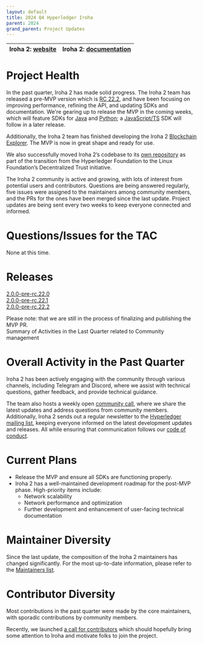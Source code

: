 ```yaml
---
layout: default
title: 2024 Q4 Hyperledger Iroha
parent: 2024
grand_parent: Project Updates
---
```


| Iroha 2: [website](https://iroha.tech/) | Iroha 2: [documentation](https://docs.iroha.tech/)  |
| :---- | :---- |

# Project Health

In the past quarter, Iroha 2 has made solid progress. The Iroha 2  team has released a pre-MVP version which is [RC 22.2](https://github.com/hyperledger-iroha/iroha/releases/tag/v2.0.0-pre-rc.22.2), and have been focusing on improving performance, refining the API, and updating SDKs and documentation. We're gearing up to release the MVP in the coming weeks, which will feature SDKs for [Java](https://github.com/hyperledger-iroha/iroha-java) and [Python](https://github.com/hyperledger-iroha/iroha-python); a [JavaScript/TS](https://github.com/hyperledger-iroha/iroha-javascript) SDK will follow in a later release.

Additionally, the Iroha 2 team has finished developing the Iroha 2 [Blockchain Explorer](https://github.com/soramitsu/iroha2-block-explorer-web). The MVP is now in great shape and ready for use.

We also successfully moved Iroha 2’s codebase to its [own repository](https://github.com/hyperledger-iroha) as part of the transition from the Hyperledger Foundation to the Linux Foundation’s Decentralized Trust initiative.

The Iroha 2 community is active and growing, with lots of interest from potential users and contributors. Questions are being answered regularly, five issues were assigned to the maintainers among community members, and  the PRs for the ones have been merged since the last update. Project updates are being sent every two weeks to keep everyone connected and informed.

# Questions/Issues for the TAC

None at this time.

# Releases

[2.0.0-pre-rc.22.0](https://github.com/hyperledger-iroha/iroha/releases/tag/v2.0.0-pre-rc.22.0)  
[2.0.0-pre-rc.22.1](https://github.com/hyperledger-iroha/iroha/releases/tag/v2.0.0-pre-rc.22.1)  
[2.0.0-pre-rc.22.2](https://github.com/hyperledger-iroha/iroha/releases/tag/v2.0.0-pre-rc.22.2)

Please note: that we are still in the process of finalizing and publishing the MVP PR.  
Summary of Activities in the Last Quarter related to Community management

# Overall Activity in the Past Quarter

Iroha 2 has been actively engaging with the community through various channels, including Telegram and Discord, where we assist with technical questions, gather feedback, and provide technical guidance. 

The team also hosts a weekly open [community call](https://meet.jit.si/Iroha_biweekly), where we share the latest updates and address questions from community members. Additionally, Iroha 2 sends out a regular newsletter to the [Hyperledger mailing list](https://lists.lfdecentralizedtrust.org/g/iroha), keeping everyone informed on the latest development updates and releases. All while ensuring that communication follows our [code of conduct](https://lf-decentralized-trust.github.io/governance/governing-documents/code-of-conduct.html).

# Current Plans

* Release the MVP and ensure all SDKs are functioning properly.  
* Iroha 2 has a well-maintained development roadmap for the post-MVP phase. High-priority items include:  
  * Network scalability  
  * Network performance and optimization  
  * Further development and enhancement of user-facing technical documentation

# Maintainer Diversity

Since the last update, the composition of the Iroha 2 maintainers has changed significantly. For the most up-to-date information, please refer to the [Maintainers list](https://github.com/hyperledger-iroha/iroha/blob/main/MAINTAINERS.md).

# Contributor Diversity

Most contributions in the past quarter were made by the core maintainers, with sporadic contributions by community members.

Recently, we launched [a call for contributors](https://www.iroha.tech/contribute) which should hopefully bring some attention to Iroha and motivate folks to join the project.